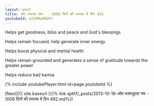 ```yaml
---
layout: post
title: ओम गणल्या नाम  - 1008 दिनों की तपस्या में दिन 493
youtubeId: w2sMOw9RUXY
---
```

 
 
Helps get goodness, bliss and peace and God's blessings
 
Helps remain focused, help generate inner energy 
 
Helps boost physical and mental health 
 
Helps remain grounded and generates a sense of gratitude towards the greater power 
 
Helps reduce bad karma
 
 
 
 


{% include youtubePlayer.html id=page.youtubeId %}
 
[Next]({{ site.baseurl }}{% link  split1/_posts/2013-10-18-ओम भस्मभूठया नमः - 1008 दिनों की तपस्या में दिन 492.md%})
 
